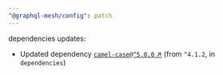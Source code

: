 ```yaml
---
"@graphql-mesh/config": patch
---
```

dependencies updates:
  - Updated dependency [`camel-case@^5.0.0` ↗︎](https://www.npmjs.com/package/camel-case/v/5.0.0) (from `^4.1.2`, in `dependencies`)
